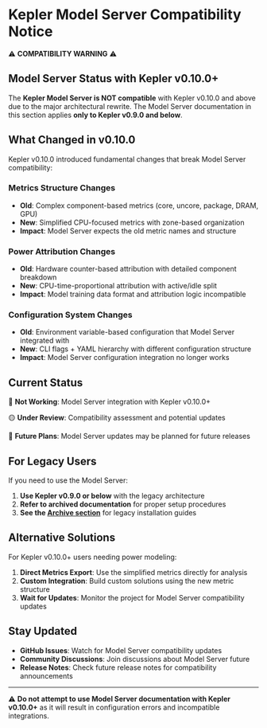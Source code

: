 # Kepler Model Server Compatibility Notice

⚠️ **COMPATIBILITY WARNING** ⚠️

## Model Server Status with Kepler v0.10.0+

The **Kepler Model Server is NOT compatible** with Kepler v0.10.0 and above due
to the major architectural rewrite. The Model Server documentation in this
section applies **only to Kepler v0.9.0 and below**.

## What Changed in v0.10.0

Kepler v0.10.0 introduced fundamental changes that break Model Server compatibility:

### Metrics Structure Changes

- **Old**: Complex component-based metrics (core, uncore, package, DRAM, GPU)
- **New**: Simplified CPU-focused metrics with zone-based organization
- **Impact**: Model Server expects the old metric names and structure

### Power Attribution Changes

- **Old**: Hardware counter-based attribution with detailed component breakdown
- **New**: CPU-time-proportional attribution with active/idle split
- **Impact**: Model training data format and attribution logic incompatible

### Configuration System Changes

- **Old**: Environment variable-based configuration that Model Server integrated with
- **New**: CLI flags + YAML hierarchy with different configuration structure
- **Impact**: Model Server configuration integration no longer works

## Current Status

🔴 **Not Working**: Model Server integration with Kepler v0.10.0+

🟡 **Under Review**: Compatibility assessment and potential updates

🔵 **Future Plans**: Model Server updates may be planned for future releases

## For Legacy Users

If you need to use the Model Server:

1. **Use Kepler v0.9.0 or below** with the legacy architecture
2. **Refer to archived documentation** for proper setup procedures
3. **See the [Archive section](archive/README.md)** for legacy installation guides

## Alternative Solutions

For Kepler v0.10.0+ users needing power modeling:

1. **Direct Metrics Export**: Use the simplified metrics directly for analysis
2. **Custom Integration**: Build custom solutions using the new metric structure
3. **Wait for Updates**: Monitor the project for Model Server compatibility updates

## Stay Updated

- **GitHub Issues**: Watch for Model Server compatibility updates
- **Community Discussions**: Join discussions about Model Server future
- **Release Notes**: Check future release notes for compatibility announcements

---

⚠️ **Do not attempt to use Model Server documentation with Kepler v0.10.0+**
as it will result in configuration errors and incompatible integrations.
